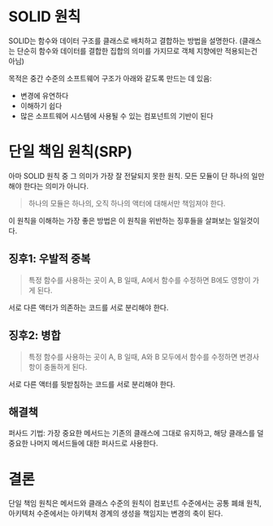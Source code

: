 # SOLID 원칙
 
SOLID는 함수와 데이터 구조를 클래스로 배치하고 결합하는 방법을 설명한다. 
(클래스는 단순히 함수와 데이터를 결합한 집합의 의미를 가지므로 객체 지향에만 적용되는건 아님)

목적은 중간 수준의 소프트웨어 구조가 아래와 같도록 만드는 데 있음:
* 변경에 유연하다
* 이해하기 쉽다
* 많은 소프트웨어 시스템에 사용될 수 있는 컴포넌트의 기반이 된다

# 단일 책임 원칙(SRP)

아마 SOLID 원칙 중 그 의미가 가장 잘 전달되지 못한 원칙. 모든 모듈이 단 하나의 일만 해야 한다는 의미가 아니다.

> 하나의 모듈은 하나의, 오직 하나의 액터에 대해서만 책임져야 한다.

이 원칙을 이해하는 가장 좋은 방법은 이 원칙을 위반하는 징후들을 살펴보는 일일것이다.

## 징후1: 우발적 중복

> 특정 함수를 사용하는 곳이 A, B 일때, A에서 함수를 수정하면 B에도 영향이 가게 된다.

서로 다른 액터가 의존하는 코드를 서로 분리해야 한다.

## 징후2: 병합

> 특정 함수를 사용하는 곳이 A, B 일때, A와 B 모두에서 함수를 수정하면 변경사항이 충돌하게 된다.

서로 다른 액터를 뒷받침하는 코드를 서로 분리해야 한다.

## 해결책

퍼사드 기법: 가장 중요한 메서드는 기존의 클래스에 그대로 유지하고, 해당 클래스를 덜 중요한 나머지 메서드들에 대한 퍼사드로 사용한다.

# 결론

단일 책임 원칙은 메서드와 클래스 수준의 원칙이 컴포넌트 수준에서는 공통 폐쇄 원칙, 아키텍처 수준에서는 아키텍처 경계의 생성을 책임지는 변경의 축이 된다.

